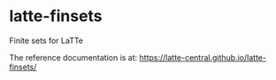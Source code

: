 # latte-finsets
Finite sets for LaTTe

The reference documentation is at: https://latte-central.github.io/latte-finsets/
